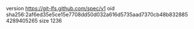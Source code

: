 version https://git-lfs.github.com/spec/v1
oid sha256:2af6ed35e5ce15e7708dd50d032a616d5735aad7370cb48b8328854289405265
size 1236
